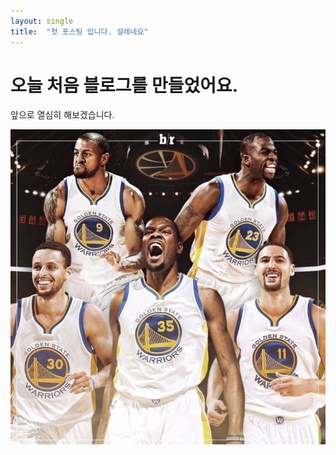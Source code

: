 ```yaml
---
layout: single
title:  "첫 포스팅 입니다. 설레네요"
---
```


# 오늘 처음 블로그를 만들었어요.

앞으로 열심히 해보겠습니다.

![Golden_State_Worriors](../images/2025-01-11-first/Golden_State_Worriors.jpg)
